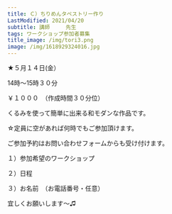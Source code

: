 ```yaml
---
title: Ｃ）ちりめんタペストリー作り
LastModified: 2021/04/20
subtitle: 講師　　　先生
tags: ワークショップ参加者募集
title_image: /img/tori3.png
image: /img/1618929324016.jpg
---
```

★５月１４日(金）

14時～15時３０分

￥１０００　（作成時間３０分位）

くるみを使って簡単に出来る和モダンな作品です。

☆定員に空があれば何時でもご参加頂けます。

ご参加予約はお問い合わせフォームからも受け付けます。

１）参加希望のワークショップ

２）日程

３）お名前　（お電話番号・任意）

宜しくお願いします～♫